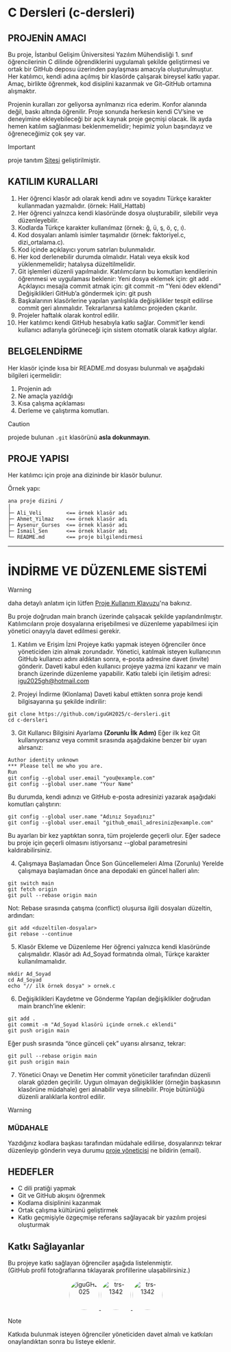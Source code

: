 # C Dersleri (c-dersleri)

## PROJENİN AMACI

Bu proje, İstanbul Gelişim Üniversitesi Yazılım Mühendisliği 1. sınıf öğrencilerinin C dilinde öğrendiklerini uygulamalı şekilde geliştirmesi ve ortak bir GitHub deposu üzerinden paylaşması amacıyla oluşturulmuştur.
Her katılımcı, kendi adına açılmış bir klasörde çalışarak bireysel katkı yapar. Amaç, birlikte öğrenmek, kod disiplini kazanmak ve Git–GitHub ortamına alışmaktır.

Projenin kuralları zor geliyorsa ayrılmanızı rica ederim. Konfor alanında değil, baskı altında öğrenilir.
Proje sonunda herkesin kendi CV’sine ve deneyimine ekleyebileceği bir açık kaynak proje geçmişi olacak.
İlk ayda hemen katılım sağlanması beklenmemelidir; hepimiz yolun başındayız ve öğreneceğimiz çok şey var.

> [!IMPORTANT]
> proje tanıtım [Sitesi](https://cdws.vercel.app) geliştirilmiştir.

## KATILIM KURALLARI

1. Her öğrenci klasör adı olarak kendi adını ve soyadını Türkçe karakter kullanmadan yazmalıdır. (örnek: Halil_Hattab)
2. Her öğrenci yalnızca kendi klasöründe dosya oluşturabilir, silebilir veya düzenleyebilir.
3. Kodlarda Türkçe karakter kullanılmaz (örnek: ğ, ü, ş, ö, ç, ı).
4. Kod dosyaları anlamlı isimler taşımalıdır (örnek: faktoriyel.c, dizi_ortalama.c).
5. Kod içinde açıklayıcı yorum satırları bulunmalıdır.
6. Her kod derlenebilir durumda olmalıdır. Hatalı veya eksik kod yüklenmemelidir; hatalıysa düzeltilmelidir.
6. Git işlemleri düzenli yapılmalıdır. Katılımcıların bu komutları kendilerinin öğrenmesi ve uygulaması beklenir:
   Yeni dosya eklemek için: git add .
   Açıklayıcı mesajla commit atmak için: git commit -m "Yeni ödev eklendi"
   Değişiklikleri GitHub’a göndermek için: git push
7. Başkalarının klasörlerine yapılan yanlışlıkla değişiklikler tespit edilirse commit geri alınmalıdır. Tekrarlanırsa katılımcı projeden çıkarılır.
8. Projeler haftalık olarak kontrol edilir.
9. Her katılımcı kendi GitHub hesabıyla katkı sağlar. Commit’ler kendi kullanıcı adlarıyla görüneceği için sistem otomatik olarak katkıyı algılar.

## BELGELENDİRME

Her klasör içinde kısa bir README.md dosyası bulunmalı ve aşağıdaki bilgileri içermelidir:
1. Projenin adı
2. Ne amaçla yazıldığı
3. Kısa çalışma açıklaması
4. Derleme ve çalıştırma komutları.

> [!CAUTION]
> projede bulunan `.git` klasörünü **asla dokunmayın**.

## PROJE YAPISI
Her katılımcı için proje ana dizininde bir klasör bulunur.

Örnek yapı:

```text
ana proje dizini /
│
├─ Ali_Veli        <== örnek klasör adı
├─ Ahmet_Yilmaz    <== örnek klasör adı
├─ Aysenur_Gurses  <== örnek klasör adı
├─ Ismail_Sen      <== örnek klasör adı
└─ README.md       <== proje bilgilendirmesi
```

---

# İNDİRME VE DÜZENLEME SİSTEMİ

> [!WARNING]
> daha detaylı anlatım için lütfen [Proje Kullanım Klavuzu](https://github.com/iguGH2025/c-dersleri/tree/main/Proje_Kullanim_Klavuzu)'na bakınız.

Bu proje doğrudan main branch üzerinde çalışacak şekilde yapılandırılmıştır. Katılımcıların proje dosyalarına erişebilmesi ve düzenleme yapabilmesi için yönetici onayıyla davet edilmesi gerekir.

1. Katılım ve Erişim İzni
   Projeye katkı yapmak isteyen öğrenciler önce yöneticiden izin almak zorundadır. Yönetici, katılmak isteyen kullanıcının GitHub kullanıcı adını aldıktan sonra, e-posta adresine davet (invite) gönderir. Daveti kabul eden kullanıcı projeye yazma izni kazanır ve main branch üzerinde düzenleme yapabilir.
   Katkı talebi için iletişim adresi: [igu2025gh@hotmail.com](mailto:igu2025gh@hotmail.com)

2. Projeyi İndirme (Klonlama)
   Daveti kabul ettikten sonra proje kendi bilgisayarına şu şekilde indirilir:

```
git clone https://github.com/iguGH2025/c-dersleri.git
cd c-dersleri
```

3. Git Kullanıcı Bilgisini Ayarlama **(Zorunlu İlk Adım)**
   Eğer ilk kez Git kullanıyorsanız veya commit sırasında aşağıdakine benzer bir uyarı alırsanız:

```
Author identity unknown
*** Please tell me who you are.
Run
git config --global user.email "you@example.com"
git config --global user.name "Your Name"
```
   Bu durumda, kendi adınızı ve GitHub e-posta adresinizi yazarak aşağıdaki komutları çalıştırın:

```
git config --global user.name "Adınız Soyadınız"
git config --global user.email "github_email_adresiniz@example.com"
```

   Bu ayarları bir kez yaptıktan sonra, tüm projelerde geçerli olur.
   Eğer sadece bu proje için geçerli olmasını istiyorsanız --global parametresini kaldırabilirsiniz.


4. Çalışmaya Başlamadan Önce Son Güncellemeleri Alma (Zorunlu)
   Yerelde çalışmaya başlamadan önce ana depodaki en güncel halleri alın:

```
git switch main
git fetch origin
git pull --rebase origin main
```

Not: Rebase sırasında çatışma (conflict) oluşursa ilgili dosyaları düzeltin, ardından:

```
git add <duzeltilen-dosyalar>
git rebase --continue
```

5. Klasör Ekleme ve Düzenleme
   Her öğrenci yalnızca kendi klasöründe çalışmalıdır. Klasör adı Ad_Soyad formatında olmalı, Türkçe karakter kullanılmamalıdır.

```
mkdir Ad_Soyad
cd Ad_Soyad
echo "// ilk örnek dosya" > ornek.c
```

6. Değişiklikleri Kaydetme ve Gönderme
   Yapılan değişiklikler doğrudan main branch’ine eklenir:

```
git add .
git commit -m "Ad_Soyad klasörü içinde ornek.c eklendi"
git push origin main
```

Eğer push sırasında “önce günceli çek” uyarısı alırsanız, tekrar:

```
git pull --rebase origin main
git push origin main
```

7. Yönetici Onayı ve Denetim
   Her commit yöneticiler tarafından düzenli olarak gözden geçirilir. Uygun olmayan değişiklikler (örneğin başkasının klasörüne müdahale) geri alınabilir veya silinebilir. Proje bütünlüğü düzenli aralıklarla kontrol edilir.

> [!WARNING]
> ### MÜDAHALE
> Yazdığınız kodlara başkası tarafından müdahale edilirse, dosyalarınızı tekrar düzenleyip gönderin veya durumu [proje yöneticisi](mailto:hattab1342@gmail.com) ne bildirin (email).

## HEDEFLER

- C dili pratiği yapmak
- Git ve GitHub akışını öğrenmek
- Kodlama disiplinini kazanmak
- Ortak çalışma kültürünü geliştirmek
- Katkı geçmişiyle özgeçmişe referans sağlayacak bir yazılım projesi oluşturmak


## Katkı Sağlayanlar

Bu projeye katkı sağlayan öğrenciler aşağıda listelenmiştir.  
(GitHub profil fotoğraflarına tıklayarak profillerine ulaşabilirsiniz.)

<p align="center">
  <a href="https://github.com/iguGH2025">
    <img src="https://avatars.githubusercontent.com/iguGH2025" width="70" height="70" style="border-radius:50%;" alt="iguGH2025"/>
  </a>
  <a href="https://github.com/trs-1342">
    <img src="https://avatars.githubusercontent.com/trs-1342" width="70" height="70" style="border-radius:50%;" alt="trs-1342"/>
  </a>
  <a href="https://github.com/sara-rezk">
    <img src="https://avatars.githubusercontent.com/sara-rezk" width="70" height="70" style="border-radius:50%;" alt="trs-1342"/>
  </a>
</p>

> [!NOTE]
> Katkıda bulunmak isteyen öğrenciler yöneticiden davet almalı ve katkıları onaylandıktan sonra bu listeye eklenir.
